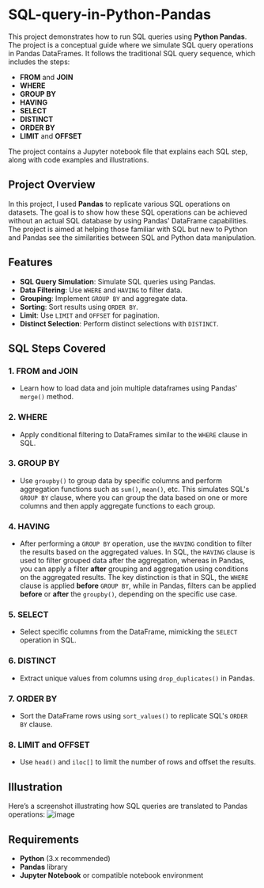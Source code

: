 # SQL-query-in-Python-Pandas

This project demonstrates how to run SQL queries using **Python Pandas**. The project is a conceptual guide where we simulate SQL query operations in Pandas DataFrames. It follows the traditional SQL query sequence, which includes the steps:

- **FROM** and **JOIN**
- **WHERE**
- **GROUP BY**
- **HAVING**
- **SELECT**
- **DISTINCT**
- **ORDER BY**
- **LIMIT** and **OFFSET**

The project contains a Jupyter notebook file that explains each SQL step, along with code examples and illustrations.

## Project Overview

In this project, I used **Pandas** to replicate various SQL operations on datasets. The goal is to show how these SQL operations can be achieved without an actual SQL database by using Pandas' DataFrame capabilities. The project is aimed at helping those familiar with SQL but new to Python and Pandas see the similarities between SQL and Python data manipulation.

## Features

- **SQL Query Simulation**: Simulate SQL queries using Pandas.
- **Data Filtering**: Use `WHERE` and `HAVING` to filter data.
- **Grouping**: Implement `GROUP BY` and aggregate data.
- **Sorting**: Sort results using `ORDER BY`.
- **Limit**: Use `LIMIT` and `OFFSET` for pagination.
- **Distinct Selection**: Perform distinct selections with `DISTINCT`.


## SQL Steps Covered

### 1. **FROM and JOIN**

- Learn how to load data and join multiple dataframes using Pandas' `merge()` method.

### 2. **WHERE**

- Apply conditional filtering to DataFrames similar to the `WHERE` clause in SQL.

### 3. **GROUP BY**

- Use `groupby()` to group data by specific columns and perform aggregation functions such as `sum()`, `mean()`, etc. This simulates SQL's `GROUP BY` clause, where you can group the data based on one or more columns and then apply aggregate functions to each group.

### 4. **HAVING**

- After performing a `GROUP BY` operation, use the `HAVING` condition to filter the results based on the aggregated values. In SQL, the `HAVING` clause is used to filter grouped data after the aggregation, whereas in Pandas, you can apply a filter **after** grouping and aggregation using conditions on the aggregated results. The key distinction is that in SQL, the `WHERE` clause is applied **before** `GROUP BY`, while in Pandas, filters can be applied **before** or **after** the `groupby()`, depending on the specific use case.



### 5. **SELECT**

- Select specific columns from the DataFrame, mimicking the `SELECT` operation in SQL.

### 6. **DISTINCT**

- Extract unique values from columns using `drop_duplicates()` in Pandas.

### 7. **ORDER BY**

- Sort the DataFrame rows using `sort_values()` to replicate SQL's `ORDER BY` clause.

### 8. **LIMIT and OFFSET**

- Use `head()` and `iloc[]` to limit the number of rows and offset the results.

## Illustration

Here’s a screenshot illustrating how SQL queries are translated to Pandas operations:
![image](https://github.com/user-attachments/assets/6aae0ab7-194c-42b5-90ba-5488d64cd5a9)



## Requirements

- **Python** (3.x recommended)
- **Pandas** library
- **Jupyter Notebook** or compatible notebook environment

